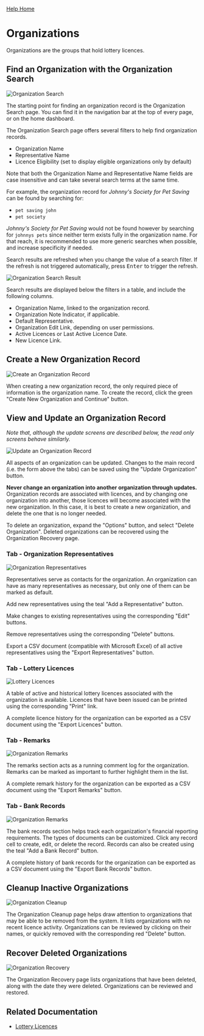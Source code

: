 [Help Home](readme.md)

# Organizations

Organizations are the groups that hold lottery licences.


## Find an Organization with the Organization Search

![Organization Search](images/organization-search.png)

The starting point for finding an organization record is the Organization Search page.
You can find it in the navigation bar at the top of every page,
or on the home dashboard.

The Organization Search page offers several filters to help find organization records.

- Organization Name
- Representative Name
- Licence Eligibility (set to display eligible organizations only by default)

Note that both the Organization Name and Representative Name fields
are case insensitive and can take several search terms at the same time.

For example, the organization record for *Johnny's Society for Pet Saving*
can be found by searching for:

- `pet saving john`
- `pet society`

*Johnny's Society for Pet Saving* would not be found however by searching for
`johnnys pets` since neither term exists fully in the organization name.
For that reach, it is recommended to use more generic searches when possible,
and increase specificity if needed.

Search results are refreshed when you change the value of a search filter.
If the refresh is not triggered automatically, press <kbd>Enter</kbd>
to trigger the refresh.

![Organization Search Result](images/organization-search-results.png)

Search results are displayed below the filters in a table,
and include the following columns.

- Organization Name, linked to the organization record.
- Organization Note Indicator, if applicable.
- Default Representative.
- Organization Edit Link, depending on user permissions.
- Active Licences or Last Active Licence Date.
- New Licence Link.


## Create a New Organization Record

![Create an Organization Record](images/organization-create.png)

When creating a new organization record, the only required piece of information
is the organization name.  To create the record,
click the green "Create New Organization and Continue" button.


## View and Update an Organization Record

*Note that, although the update screens are described below,
the read only screens behave similarly.*

![Update an Organization Record](images/organization-edit.png)

All aspects of an organization can be updated.
Changes to the main record (i.e. the form above the tabs)
can be saved using the "Update Organization" button.

**Never change an organization into another organization through updates.**
Organization records are associated with licences, and by changing one
organization into another, those licences will become associated with the new organization.
In this case, it is best to create a new organization, and delete the
one that is no longer needed.

To delete an organization, expand the "Options" button, and select "Delete Organization".
Deleted organizations can be recovered using the Organization Recovery page.


### Tab - Organization Representatives

![Organization Representatives](images/organization-edit-representatives.png)

Representatives serve as contacts for the organization.
An organization can have as many representatives as necessary,
but only one of them can be marked as default.

Add new representatives using the teal "Add a Representative" button.

Make changes to existing representatives using the corresponding "Edit" buttons.

Remove representatives using the corresponding "Delete" buttons.

Export a CSV document (compatible with Microsoft Excel) of all active representatives
using the "Export Representatives" button.


### Tab - Lottery Licences

![Lottery Licences](images/organization-edit-licences.png)

A table of active and historical lottery licences associated with the organization is available.
Licences that have been issued can be printed using the corresponding "Print" link.

A complete licence history for the organization can be exported as a CSV document
using the "Export Licences" button.


### Tab - Remarks

![Organization Remarks](images/organization-edit-remarks.png)

The remarks section acts as a running comment log for the organization.
Remarks can be marked as important to further highlight them in the list.

A complete remark history for the organization can be exported as a CSV document
using the "Export Remarks" button.


### Tab - Bank Records

![Organization Remarks](images/organization-edit-bankRecords.png)

The bank records section helps track each organization's financial reporting requirements.
The types of documents can be customized.
Click any record cell to create, edit, or delete the record.
Records can also be created using the teal "Add a Bank Record" button.

A complete history of bank records for the organization can be exported as a CSV document
using the "Export Bank Records" button.


## Cleanup Inactive Organizations

![Organization Cleanup](images/organization-cleanup.png)

The Organization Cleanup page helps draw attention to organizations that may be able to be
removed from the system. It lists organizations with no recent licence activity.
Organizations can be reviewed by clicking on their names, or quickly removed with
the corresponding red "Delete" button.


## Recover Deleted Organizations

![Organization Recovery](images/organization-recovery.png)

The Organization Recovery page lists organizations that have been deleted,
along with the date they were deleted.  Organizations can be reviewed and restored.


## Related Documentation

- [Lottery Licences](licences.md)
